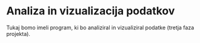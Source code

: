 # Analiza in vizualizacija podatkov

Tukaj bomo imeli program, ki bo analiziral in vizualiziral podatke (tretja faza
projekta).

